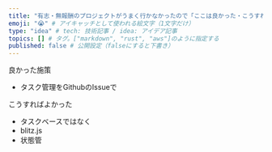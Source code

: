 ```yaml
---
title: "有志・無報酬のプロジェクトがうまく行かなかったので「ここは良かった・こうすれば良かった」をまとめてみた" # 記事のタイトル
emoji: "😭" # アイキャッチとして使われる絵文字（1文字だけ）
type: "idea" # tech: 技術記事 / idea: アイデア記事
topics: [] # タグ。["markdown", "rust", "aws"]のように指定する
published: false # 公開設定（falseにすると下書き）
---
```


良かった施策
- タスク管理をGithubのIssueで

こうすればよかった
- タスクベースではなく
- blitz.js
- 状態管